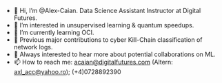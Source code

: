 - 👋 Hi, I’m @Alex-Caian. Data Science Assistant Instructor at Digital Futures. 
- 👀 I’m interested in unsupervised learning & quantum speedups. 
- 🌱 I’m currently learning OCI.
- :star2: Previous major contributions to cyber Kill-Chain classification of network logs.
- 💞️ Always interested to hear more about potential collaborations on ML.
- 📫 How to reach me: acaian@digitalfutures.com (Altern: axl_acc@yahoo.ro); (+4)0728892390

<!---
Alex-Caian/Alex-Caian is a ✨ special ✨ repository because its `README.md` (this file) appears on your GitHub profile.
You can click the Preview link to take a look at your changes.
--->
